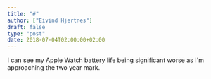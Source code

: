 ```yaml
---
title: "#"
author: ["Eivind Hjertnes"]
draft: false
type: "post"
date: 2018-07-04T02:00:00+02:00
---
```


I can see my Apple Watch battery life being significant worse as I'm
approaching the two year mark.
